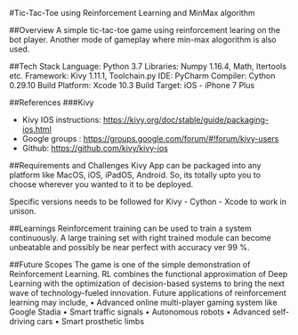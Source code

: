 #Tic-Tac-Toe using Reinforcement Learning and MinMax algorithm

##Overview
A simple tic-tac-toe game using reinforcement learing on the bot player.
Another mode of gameplay where min-max alogorithm is also used.

##Tech Stack
Language: Python 3.7
Libraries: Numpy 1.16.4, Math, Itertools etc.
Framework: Kivy 1.11.1, Toolchain.py
IDE: PyCharm
Compiler: Cython 0.29.10
Build Platform: Xcode 10.3
Build Target: iOS - iPhone 7 Plus

##References
###Kivy
* Kivy IOS instructions: https://kivy.org/doc/stable/guide/packaging-ios.html
* Google groups : https://groups.google.com/forum/#!forum/kivy-users
* Github: https://github.com/kivy/kivy-ios

##Requirements and Challenges
Kivy App can be packaged into any platform like MacOS, iOS, iPadOS, Android.
So, its totally upto you to choose wherever you wanted to it to be deployed.

Specific versions needs to be followed for Kivy - Cython - Xcode to work in unison.

##Learnings
Reinforcement training can be used to train a system continuously.
A large training set with right trained module can become unbeatable and possibly be near perfect with accuracy ver 99 %.

##Future Scopes
The game is one of the simple demonstration of Reinforcement Learning. 
RL combines the functional approximation of Deep Learning with the optimization of decision-based systems to bring the next wave of technology-fueled innovation.
Future applications of reinforcement learning may include,
•	Advanced online multi-player gaming system like Google Stadia
•	Smart traffic signals
•	Autonomous robots
•	Advanced self-driving cars
•	Smart prosthetic limbs

